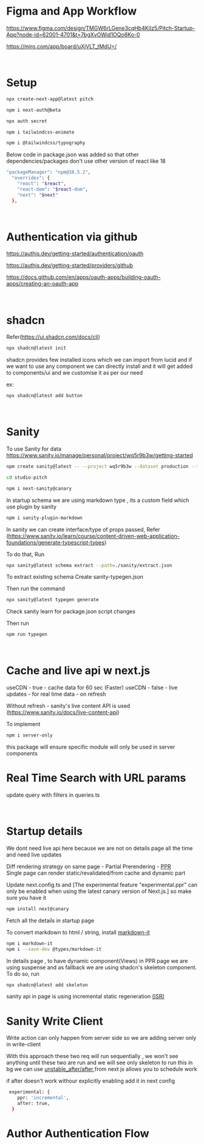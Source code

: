 # Figma and App Workflow
https://www.figma.com/design/TMGW6rLGene3cqHb4Kilz5/Pitch-Startup-App?node-id=62001-4701&t=7bgXvOWid1OQo6Ko-0

https://miro.com/app/board/uXjVLT_tMdU=/

</br>

# Setup
```bash
npx create-next-app@latest pitch
```
```bash
npm i next-auth@beta
```
```bash
npx auth secret
```
```bash
npm i tailwindcss-animate
```
```bash
npm i @tailwindcss/typography
```
Below code in package.json was added so that other dependencies/packages don't use other version of react like 18
```bash
"packageManager": "npm@10.5.2",
  "overrides": {
    "react": "$react",
    "react-dom": "$react-dom",
    "next": "$next"
  },
```
</br>

# Authentication via github

https://authjs.dev/getting-started/authentication/oauth

https://authjs.dev/getting-started/providers/github

https://docs.github.com/en/apps/oauth-apps/building-oauth-apps/creating-an-oauth-app

</br>

# shadcn
Refer(https://ui.shadcn.com/docs/cli)
```bash
npx shadcn@latest init
```
shadcn provides few installed icons which we can import from lucid and if we want to use any component we can directly install and it will get added to components/ui and we customise it as per our need

ex: 
```bash
npx shadcn@latest add button
```
</br>

# Sanity
To use Sanity for data
https://www.sanity.io/manage/personal/project/wq5r9b3w/getting-started

```bash
npm create sanity@latest -- --project wq5r9b3w --dataset production --template clean --typescript --output-path studio-pitch

cd studio-pitch

npm i next-sanity@canary
```
In startup schema we are using markdown type , its a custom field which use plugin by sanity
```bash
npm i sanity-plugin-markdown
```
In sanity we can create interface/type of props passed,
Refer (https://www.sanity.io/learn/course/content-driven-web-application-foundations/generate-typescript-types)

To do that, Run
```bash
npx sanity@latest schema extract --path=./sanity/extract.json
```
To extract existing schema
Create sanity-typegen.json

Then run the command
```bash
npx sanity@latest typegen generate
```
Check sanity learn for package.json script changes

Then run
```bash
npm run typegen
```
</br>

# Cache and live api w next.js

useCDN - true -  cache data for 60 sec (Faster)
useCDN - false - live updates - for real time data - on refresh

Without refresh - sanity's live content API is used
(https://www.sanity.io/docs/live-content-api)

To implement
```bash
npm i server-only
```
this package will ensure specific module will only be used in server components
</br>

# Real Time Search with URL params
update query with filters in queries.ts

</br>

# Startup details
We dont need live api here because we are not on details page all the time and need live updates 

Diff rendering strategy on same page - Partial Prerendering - [PPR](https://nextjs.org/docs/app/building-your-application/rendering/partial-prerendering) 
<br/>
Single page can render static/revalidated/from cache and dynamic part 

Update next.config.ts and
[The experimental feature "experimental.ppr" can only be enabled when using the latest canary version of Next.js.] so make sure you have it

```bash
npm install next@canary
```

Fetch all the details in startup page 

To convert markdown to html / string, install [markdown-it](https://www.npmjs.com/package/markdown-it)

```bash
npm i markdown-it
npm i --save-dev @types/markdown-it
```

In details page , to have dynamic component(Views) in PPR page we are using suspense and as fallback we are using shadcn's skeleton component. To do so, run

```bash
npx shadcn@latest add skeleton 
```
sanity api in page is using incremental static regeneration [(ISR)](https://nextjs.org/docs/pages/building-your-application/data-fetching/incremental-static-regeneration)
<br/>

# Sanity Write Client

Write action can only happen from server side so we are adding server only in write-client

 With this approach these two req will run sequentially , we won't see anything until these two are run and we will see only skeleton to run this in bg we can use [unstable_after/after ](https://nextjs.org/docs/app/api-reference/functions/after) from next js allows you to schedule work

if after doesn't work withour explicitly enabling add it in next config
```bash
 experimental: {
    ppr: 'incremental',
    after: true, 
  }
```

# Author Authentication Flow